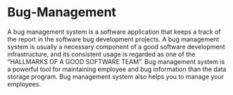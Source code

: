 # Bug-Management
A bug management system is a software application that keeps a track of the report in the software bug development projects.
A bug management system is usually a necessary component of a good software development infrastructure, and its consistent usage is regarded as one of the “HALLMARKS OF A GOOD SOFTWARE TEAM”.
Bug management system is a powerful tool for maintaining employee and bug information than the data storage program.
Bug management system also helps you to manage your employees.

